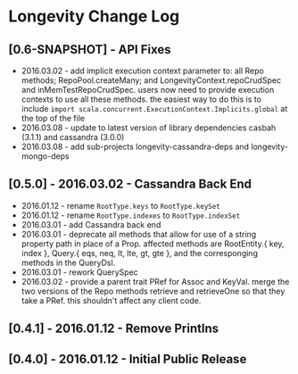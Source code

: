 # Longevity Change Log

## [0.6-SNAPSHOT] - API Fixes

- 2016.03.02 - add implicit execution context parameter to: all Repo
  methods; RepoPool.createMany; and LongevityContext.repoCrudSpec and
  inMemTestRepoCrudSpec. users now need to provide execution contexts
  to use all these methods. the easiest way to do this is to include
  `import scala.concurrent.ExecutionContext.Implicits.global` at the
  top of the file
- 2016.03.08 - update to latest version of library dependencies
  casbah (3.1.1) and cassandra (3.0.0)
- 2016.03.08 - add sub-projects longevity-cassandra-deps and
  longevity-mongo-deps

## [0.5.0] - 2016.03.02 - Cassandra Back End

- 2016.01.12 - rename `RootType.keys` to `RootType.keySet`
- 2016.01.12 - rename `RootType.indexes` to `RootType.indexSet`
- 2016.03.01 - add Cassandra back end
- 2016.03.01 - deprecate all methods that allow for use of a string
  property path in place of a Prop. affected methods are RootEntity.{
  key, index }, Query.{ eqs, neq, lt, lte, gt, gte }, and the
  corresponging methods in the QueryDsl.
- 2016.03.01 - rework QuerySpec
- 2016.03.02 - provide a parent trait PRef for Assoc and KeyVal. merge
  the two versions of the Repo methods retrieve and retrieveOne so
  that they take a PRef. this shouldn't affect any client code.

## [0.4.1] - 2016.01.12 - Remove Printlns

## [0.4.0] - 2016.01.12 - Initial Public Release
